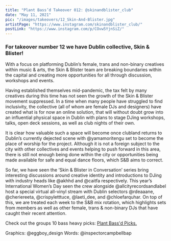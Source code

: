 ```yaml
---
title: "Plant Bass’d Takeover 012: @skinandblister_club"
date: "May 11, 2021"
pic: "/images/takeovers/12_Skin-And-Blister.jpg"
artistPage: "https://www.instagram.com/skinandblister_club/"
postLink: "https://www.instagram.com/p/COvw5YjnSiZ/"
---
```


### For takeover number 12 we have Dublin collective, Skin & Blister!

With a focus on platforming Dublin’s female, trans and non-binary creatives within music & arts, the Skin & Blister team are breaking boundaries within the capital and creating more opportunities for all through discussion, workshops and events.

Having established themselves mid-pandemic, the tax felt by many creatives during this time has not seen the growth of the Skin & Blister movement suppressed. In a time when many people have struggled to find inclusivity, the collective (all of whom are female DJs and designers) have created what is for now an online solution, that will without doubt grow into an influential physical space in Dublin with plans to stage DJing workshops, talks, open deck sessions, as well as club nights of their own.

It is clear how valuable such a space will become once clubland returns to Dublin’s currently dejected scene with @yamamoritengu set to become the place of worship for the project. Although it is not a foreign subject to the city with other collectives and events helping to push forward in this area, there is still not enough being done within the city or opportunities being made available for safe and equal dance floors, which S&B aims to correct.

So far, we have seen the ‘Skin & Blister in Conversation’ series bring interesting discussions around creative identity and introductions to DJing with industry heads like @akhhd and @caitfa respectively. This year’s International Women’s Day seen the crew alongside @allcityrecordsandlabel host a special virtual all-vinyl stream with Dublin selectors @rdeaaane, @cheriereeta, @crispyletttuce, @laeti_dee, and @chloefarquhar.
On top of this, we are treated each week to the S&B mix rotation, which highlights sets from members as well as other female, trans & non-binary DJs that have caught their recent attention.

Check out the groups 10 bass heavy picks: [Plant Bass'd Picks.]("https://open.spotify.com/playlist/5skAgzUfGmZLwrOPNLnGVf?si=b744c3ef583c4c4e")

Graphics: @eggboy_design
Words: @inspectorcampbellbap
